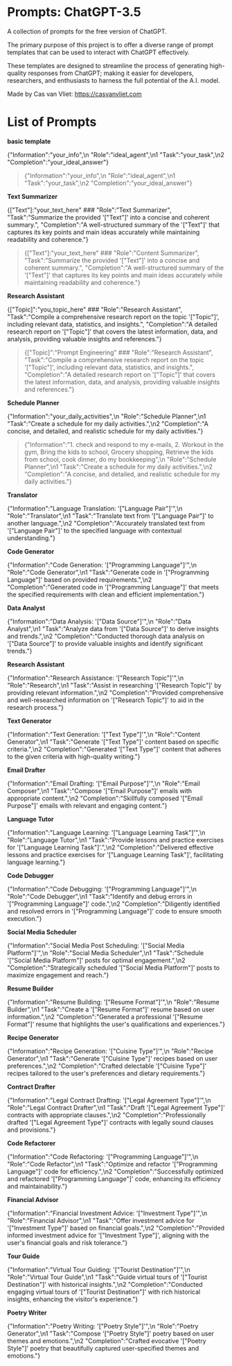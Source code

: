 # Prompts: ChatGPT-3.5

A collection of prompts for the free version of ChatGPT.

The primary purpose of this project is to offer a diverse range of prompt templates that can be used to interact with ChatGPT effectively. 

These templates are designed to streamline the process of generating high-quality responses from ChatGPT; making it easier for developers, researchers, and enthusiasts to harness the full potential of the A.I. model.

Made by Cas van Vliet: https://casvanvliet.com

# List of Prompts

**basic template**

{"Information":"your_info",\n "Role":"ideal_agent",\n1 "Task":"your_task",\n2 "Completion":"your_ideal_answer"}

> {"Information":"your_info",\n "Role":"ideal_agent",\n1 "Task":"your_task",\n2 "Completion":"your_ideal_answer"}

**Text Summarizer**

{["Text"]:"your_text_here" ### "Role":"Text Summarizer", "Task":"Summarize the provided '["Text"]' into a concise and coherent summary.", "Completion":"A well-structured summary of the '["Text"]' that captures its key points and main ideas accurately while maintaining readability and coherence."}

> {["Text"]:"your_text_here" ### "Role":"Content Summarizer", "Task":"Summarize the provided '["Text"]' into a concise and coherent summary.", "Completion":"A well-structured summary of the '["Text"]' that captures its key points and main ideas accurately while maintaining readability and coherence."}

**Research Assistant** 

{["Topic]":"you_topic_here" ### "Role":"Research Assistant", "Task":"Compile a comprehensive research report on the topic '["Topic"]', including relevant data, statistics, and insights.", "Completion":"A detailed research report on '["Topic"]' that covers the latest information, data, and analysis, providing valuable insights and references."}

> {["Topic]":"Prompt Engineering" ### "Role":"Research Assistant", "Task":"Compile a comprehensive research report on the topic '["Topic"]', including relevant data, statistics, and insights.", "Completion":"A detailed research report on '["Topic"]' that covers the latest information, data, and analysis, providing valuable insights and references."}

**Schedule Planner**

{"Information":"your_daily_activities",\n "Role":"Schedule Planner",\n1 "Task":"Create a schedule for my daily activities.",\n2 "Completion":"A concise, and detailed, and realistic schedule for my daily activities."}

> {"Information":"1. check and respond to my e-mails, 2. Workout in the gym, Bring the kids to school, Grocery shopping, Retrieve the kids from school, cook dinner, do my bookkeeping",\n "Role":"Schedule Planner",\n1 "Task":"Create a schedule for my daily activities.",\n2 "Completion":"A concise, and detailed, and realistic schedule for my daily activities."}

**Translator**

{"Information":"Language Translation: '["Language Pair"]'",\n "Role":"Translator",\n1 "Task":"Translate text from '["Language Pair"]' to another language.",\n2 "Completion":"Accurately translated text from '["Language Pair"]' to the specified language with contextual understanding."}

**Code Generator**

{"Information":"Code Generation: '["Programming Language"]'",\n "Role":"Code Generator",\n1 "Task":"Generate code in '["Programming Language"]' based on provided requirements.",\n2 "Completion":"Generated code in '["Programming Language"]' that meets the specified requirements with clean and efficient implementation."}

**Data Analyst**

{"Information":"Data Analysis: '["Data Source"]'",\n "Role":"Data Analyst",\n1 "Task":"Analyze data from '["Data Source"]' to derive insights and trends.",\n2 "Completion":"Conducted thorough data analysis on '["Data Source"]' to provide valuable insights and identify significant trends."}

**Research Assistant**

{"Information":"Research Assistance: '["Research Topic"]'",\n "Role":"Research",\n1 "Task":"Assist in researching '["Research Topic"]' by providing relevant information.",\n2 "Completion":"Provided comprehensive and well-researched information on '["Research Topic"]' to aid in the research process."}

**Text Generator**

{"Information":"Text Generation: '["Text Type"]'",\n "Role":"Content Generator",\n1 "Task":"Generate '["Text Type"]' content based on specific criteria.",\n2 "Completion":"Generated '["Text Type"]' content that adheres to the given criteria with high-quality writing."}

**Email Drafter**

{"Information":"Email Drafting: '["Email Purpose"]'",\n "Role":"Email Composer",\n1 "Task":"Compose '["Email Purpose"]' emails with appropriate content.",\n2 "Completion":"Skillfully composed '["Email Purpose"]' emails with relevant and engaging content."}

**Language Tutor**

{"Information":"Language Learning: '["Language Learning Task"]'",\n "Role":"Language Tutor",\n1 "Task":"Provide lessons and practice exercises for '["Language Learning Task"]'.",\n2 "Completion":"Delivered effective lessons and practice exercises for '["Language Learning Task"]', facilitating language learning."}

**Code Debugger**

{"Information":"Code Debugging: '["Programming Language"]'",\n "Role":"Code Debugger",\n1 "Task":"Identify and debug errors in '["Programming Language"]' code.",\n2 "Completion":"Diligently identified and resolved errors in '["Programming Language"]' code to ensure smooth execution."}

**Social Media Scheduler**

{"Information":"Social Media Post Scheduling: '["Social Media Platform"]'",\n "Role":"Social Media Scheduler",\n1 "Task":"Schedule '["Social Media Platform"]' posts for optimal engagement.",\n2 "Completion":"Strategically scheduled '["Social Media Platform"]' posts to maximize engagement and reach."}

**Resume Builder**

{"Information":"Resume Building: '["Resume Format"]'",\n "Role":"Resume Builder",\n1 "Task":"Create a '["Resume Format"]' resume based on user information.",\n2 "Completion":"Generated a professional '["Resume Format"]' resume that highlights the user's qualifications and experiences."}

**Recipe Generator**

{"Information":"Recipe Generation: '["Cuisine Type"]'",\n "Role":"Recipe Generator",\n1 "Task":"Generate '["Cuisine Type"]' recipes based on user preferences.",\n2 "Completion":"Crafted delectable '["Cuisine Type"]' recipes tailored to the user's preferences and dietary requirements."}

**Contract Drafter**

{"Information":"Legal Contract Drafting: '["Legal Agreement Type"]'",\n "Role":"Legal Contract Drafter",\n1 "Task":"Draft '["Legal Agreement Type"]' contracts with appropriate clauses.",\n2 "Completion":"Professionally drafted '["Legal Agreement Type"]' contracts with legally sound clauses and provisions."}

**Code Refactorer**

{"Information":"Code Refactoring: '["Programming Language"]'",\n "Role":"Code Refactor",\n1 "Task":"Optimize and refactor '["Programming Language"]' code for efficiency.",\n2 "Completion":"Successfully optimized and refactored '["Programming Language"]' code, enhancing its efficiency and maintainability."}

**Financial Advisor**

{"Information":"Financial Investment Advice: '["Investment Type"]'",\n "Role":"Financial Advisor",\n1 "Task":"Offer investment advice for '["Investment Type"]' based on financial goals.",\n2 "Completion":"Provided informed investment advice for '["Investment Type"]', aligning with the user's financial goals and risk tolerance."}

**Tour Guide**

{"Information":"Virtual Tour Guiding: '["Tourist Destination"]'",\n "Role":"Virtual Tour Guide",\n1 "Task":"Guide virtual tours of '["Tourist Destination"]' with historical insights.",\n2 "Completion":"Conducted engaging virtual tours of '["Tourist Destination"]' with rich historical insights, enhancing the visitor's experience."}

**Poetry Writer**

{"Information":"Poetry Writing: '["Poetry Style"]'",\n "Role":"Poetry Generator",\n1 "Task":"Compose '["Poetry Style"]' poetry based on user themes and emotions.",\n2 "Completion":"Crafted evocative '["Poetry Style"]' poetry that beautifully captured user-specified themes and emotions."}

